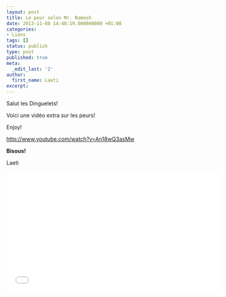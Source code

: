 ```yaml
---
layout: post
title: Le peur selon Mr. Ramesh
date: 2013-11-08 14:40:19.000000000 +01:00
categories:
- Liens
tags: []
status: publish
type: post
published: true
meta:
  _edit_last: '2'
author:
  first_name: Laeti
excerpt:
---
```

<p>Salut les Dinguelets!</p>
<p>Voici une vidéo extra sur les peurs!</p>
<p>Enjoy!</p>
<p><a href="http://www.youtube.com/watch?v=An18wQ3asMw">http://www.youtube.com/watch?v=An18wQ3asMw</a></p>
<p><strong>Bisous!</strong></p>
<p>Laeti</p>
<p><iframe src="//www.youtube.com/embed/An18wQ3asMw" height="315" width="560" allowfullscreen="" frameborder="0"></iframe></p>
<p>&nbsp;</p>
<p>&nbsp;</p>
